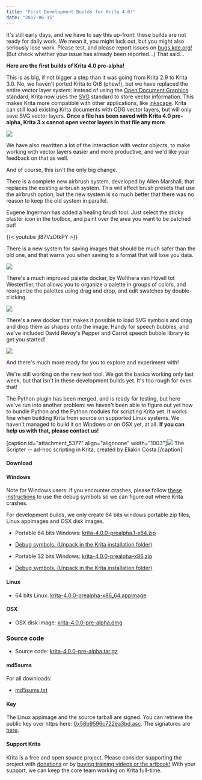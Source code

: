 ```yaml
---
title: "First Development Builds for Krita 4.0!"
date: "2017-06-15"
---
```


It's still early days, and we have to say this up-front: these builds are not ready for daily work. We mean it, you might luck out, but you might also seriously lose work. Please test, and please report issues on [bugs.kde.org!](https://bugs.kde.org) (But check whether your issue has already been reported...) That said...

**Here are the first builds of Krita 4.0 pre-alpha!**

This is as big, if not bigger a step than it was going from Krita 2.9 to Krita 3.0. No, we haven't ported Krita to Qt6 (phew!), but we have replaced the entire vector layer system: instead of using the [Open Document Graphics](https://docs.oasis-open.org/office/v1.2/OpenDocument-v1.2.html) standard, Krita now uses the [SVG](https://www.w3.org/TR/SVG/) standard to store vector information. This makes Krita more compatible with other applications, like [inkscape](https://inkscape.org). Krita can still load existing Krita documents with ODG vector layers, but will only save SVG vector layers. **Once a file has been saved with Krita 4.0 pre-alpha, Krita 3.x cannot open vector layers in that file any more**.

[![](/images/posts/2017/vector-934x1024.png)](https://krita.org/wp-content/uploads/2017/06/vector.png)

We have also rewritten a lot of the interaction with vector objects, to make working with vector layers easier and more productive, and we'd like your feedback on that as well.

And of course, this isn't the only big change.

There is a complete new airbrush system, developed by Allen Marshall, that replaces the existing airbrush system. This will affect brush presets that use the airbrush option, but the new system is so much better that there was no reason to keep the old system in parallel.

Eugene Ingerman has added a healing brush tool. Just select the sticky plaster icon in the toolbox, and paint over the area you want to be patched out!

{{< youtube jI87VzDtkPY >}}

There is a new system for saving images that should be much safer than the old one, and that warns you when saving to a format that will lose you data.

[![](/images/posts/2017/warnings.png)](https://krita.org/wp-content/uploads/2017/06/warnings.png)

There's a much improved palette docker, by Wolthera van Hövell tot Westerflier, that allows you to organize a palette in groups of colors, and reorganize the palettes using drag and drop, and edit swatches by double-clicking.

[![](/images/posts/2017/palette_dnd.png)](https://krita.org/wp-content/uploads/2017/06/palette_dnd.png)

There's a new docker that makes it possible to load SVG symbols and drag and drop them as shapes onto the image. Handy for speech bubbles, and we've included David Revoy's Pepper and Carrot speech bubble library to get you started!

[![](/images/posts/2017/symbol.png)](https://krita.org/wp-content/uploads/2017/06/symbol.png)

And there's much more ready for you to explore and experiment with!

We're still working on the new text tool. We got the basics working only last week, but that isn't in these development builds yet. It's too rough for even that!

The Python plugin has been merged, and is ready for testing, but here we've run into another problem: we haven't been able to figure out yet how to bundle Python and the Python modules for scripting Krita yet. It works fine when building Krita from source on supported Linux systems. We haven't managed to build it on Windows or on OSX yet, at all. **If you can help us with that, please contact us!**

\[caption id="attachment\_5377" align="alignnone" width="1003"\][![](/images/posts/2017/scripter.png)](https://krita.org/wp-content/uploads/2017/06/scripter.png) The Scripter -- ad-hoc scripting in Krita, created by Eliakin Costa.\[/caption\]

#### Download

#### Windows

Note for Windows users: if you encounter crashes, please follow [these instructions](https://docs.krita.org/Dr._Mingw_debugger) to use the debug symbols so we can figure out where Krita crashes.

For development builds, we only create 64 bits windows portable zip files, Linux appimages and OSX disk images.

- Portable 64 bits Windows: [krita-4.0.0-prealpha.1-x64.zip](https://download.kde.org/unstable/krita/4.0.0-prealpha/krita-4.0.0-prealpha.1-x64.zip)
- [Debug symbols. (Unpack in the Krita installation folder)](https://download.kde.org/unstable/krita/4.0.0-prealpha/krita-4.0.0-prealpha.1-x64-dbg.zip)

- Portable 32 bits Windows: [krita-4.0.0-prealpha-x86.zip](https://download.kde.org/unstable/krita/4.0.0-prealpha/krita-4.0.0-prealpha-x86.zip)
- [Debug symbols. (Unpack in the Krita installation folder)](https://download.kde.org/unstable/krita/4.0.0-prealpha/krita-4.0.0-prealpha-x86-dbg.zip)

#### Linux

- 64 bits Linux: [krita-4.0.0-prealpha-x86\_64.appimage](https://download.kde.org/unstable/krita/4.0.0-prealpha/krita-4.0.0-pre-alpha-x86_64.appimage)

#### OSX

- OSX disk image: [krita-4.0.0-pre-alpha.dmg](https://download.kde.org/unstable/krita/4.0.0-prealpha/krita-4.0.0-prealpha.dmg)

### Source code

- Source code: [krita-4.0.0-pre-alpha.tar.gz](https://download.kde.org/unstable/krita/4.0.0-prealpha/krita-4.0.0-prealpha.tar.gz)

#### md5sums

For all downloads:

- [md5sums.txt](https://download.kde.org/stable/krita/3.1.4/md5sums.txt)

#### Key

The Linux appimage and the source tarball are signed. You can retrieve the public key over https here: [0x58b9596c722ea3bd.asc](https://share.kde.org/index.php/s/fJ99V5mZvuyD0z8). The signatures are [here](http://download.kde.org/stable/krita/3.1.4/).

#### Support Krita

Krita is a free and open source project. Please consider supporting the project with [donations](/support-us/donations/) or by [buying training videos or the artbook!]("/support-us/shop) With your support, we can keep the core team working on Krita full-time.
